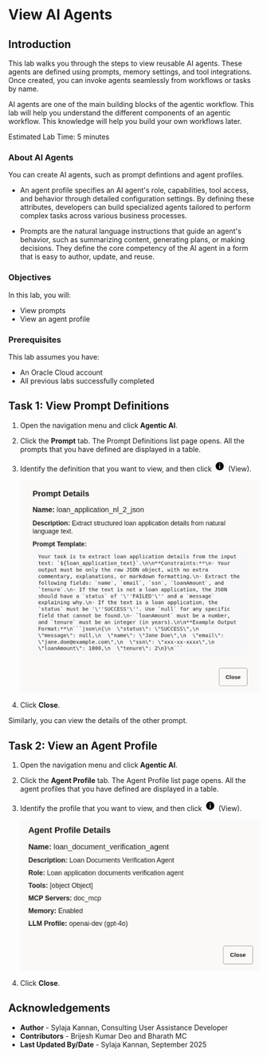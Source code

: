 # View AI Agents

## Introduction

This lab walks you through the steps to view reusable AI agents. These agents are defined using prompts, memory settings, and tool integrations. Once created, you can invoke agents seamlessly from workflows or tasks by name.

AI agents are one of the main building blocks of the agentic workflow. This lab will help you understand the different components of an agentic workflow. This knowledge will help you build your own workflows later.

Estimated Lab Time: 5 minutes

### About AI Agents

You can create AI agents, such as prompt defintions and agent profiles.

* An agent profile specifies an AI agent's role, capabilities, tool access, and behavior through detailed configuration settings. By defining these attributes, developers can build specialized agents tailored to perform complex tasks across various business processes.

* Prompts are the natural language instructions that guide an agent's behavior, such as summarizing content, generating plans, or making decisions. They define the core competency of the AI agent in a form that is easy to author, update, and reuse.

### Objectives

In this lab, you will:
* View prompts
* View an agent profile

### Prerequisites

This lab assumes you have:
* An Oracle Cloud account
* All previous labs successfully completed

## Task 1: View Prompt Definitions

1. Open the navigation menu and click **Agentic AI**.

2. Click the **Prompt** tab. The Prompt Definitions list page opens. All the prompts that you have defined are displayed in a table.

3. Identify the definition that you want to view, and then click ![View](images/view.png) (View).

	![Prompt Definition details](images/view-prompt1.png)

4. Click **Close**.

Similarly, you can view the details of the other prompt.

## Task 2: View an Agent Profile


1. Open the navigation menu and click **Agentic AI**.

2. Click the **Agent Profile** tab. The Agent Profile list page opens. All the agent profiles that you have defined are displayed in a table.

3. Identify the profile that you want to view, and then click ![View](images/view.png) (View).

	![View Database Profile details](images/view-agent-profile.png)

4. Click **Close**.


## Acknowledgements
* **Author** - Sylaja Kannan, Consulting User Assistance Developer
* **Contributors** - Brijesh Kumar Deo and Bharath MC
* **Last Updated By/Date** - Sylaja Kannan, September 2025